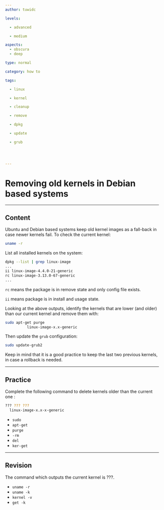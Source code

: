 ```yaml
---
author: tuwidc

levels:

  - advanced

  - medium

aspects:
  - obscura
  - deep

type: normal

category: how to

tags:

  - linux

  - kernel

  - cleanup

  - remove

  - dpkg

  - update

  - grub




---
```


# Removing old kernels in Debian based systems

---
## Content

Ubuntu and Debian based systems keep old kernel images as a fall-back in case newer kernels fail. To check the current kernel:
```bash
uname -r 
```

List all installed kernels on the system:
```bash
dpkg --list | grep linux-image
...
ii linux-image-4.4.0-21-generic
rc linux-image-3.13.0-67-generic
...
```

`rc` means the package is in remove state and only config file exists.

`ii` means package is in install and usage state.

Looking at the above outputs, identify the  kernels that are lower (and older) than our current kernel and remove them with:
```bash
sudo apt-get purge 
          linux-image-x.x-generic 
```

Then update the `grub` configuration:
```bash
sudo update-grub2 
```

Keep in mind that it is a good practice to keep the last two previous kernels, in case a rollback is needed.

---
## Practice

Complete the following command to delete kernels older than the current one :
```bash
??? ??? ??? 
  linux-image-x.x-x-generic
```

* `sudo`
* `apt-get`
* `purge`
* `-rm`
* `del`
* `ker-get`

---
## Revision

The command which outputs the current kernel is ???.


* `uname -r`
* `uname -k`
* `kernel -v`
* `get -k`

 
